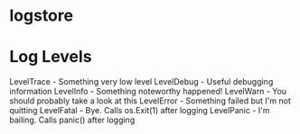 # logstore



# Log Levels

LevelTrace - Something very low level
LevelDebug - Useful debugging information
LevelInfo - Something noteworthy happened!
LevelWarn - You should probably take a look at this
LevelError - Something failed but I'm not quitting
LevelFatal - Bye. Calls os.Exit(1) after logging
LevelPanic - I'm bailing. Calls panic() after logging
